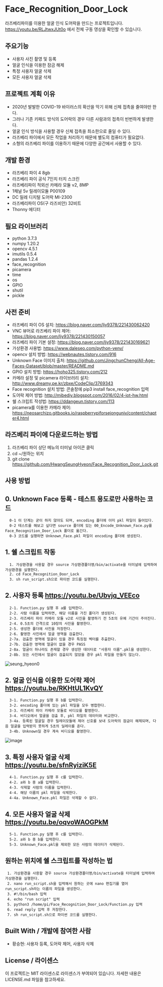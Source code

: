 # Face_Recognition_Door_Lock
라즈베리파이를 이용한 얼굴 인식 도어락을 만드는 프로젝트입니다.
https://youtu.be/RLJtwxJUt0o 에서 전체 구동 영상을 확인할 수 있습니다.

## 주요기능
  * 사용자 사진 촬영 및 등록
  * 얼굴 인식을 이용한 잠금 해제
  * 특정 사용자 얼굴 삭제
  * 모든 사용자 얼굴 삭제

## 프로젝트 계획 이유
  * 2020년 발발한 COVID-19 바이러스의 확산을 막기 위해 신체 접촉을 줄여야만 한다.
  * 그러나 기존 키패드 방식의 도어락의 경우 다른 사람과의 접촉이 빈번하게 발생한다.
  * 얼굴 인식 방식을 사용할 경우 신체 접촉을 최소한으로 줄일 수 있다.
  * 라즈베리 파이에서 모든 작업을 처리하기 때문에 별도의 컴퓨터가 필요없다.
  * 소형의 라즈베리 파이를 이용하기 때문에 다양한 공간에서 사용할 수 있다.

## 개발 환경
  * 라즈베리 파이 4 8gb
  * 라즈베리 파이 공식 7인치 터치 스크린
  * 라즈베리파이 적외선 카메라 모듈 v2, 8MP
  * 1채널 5v 릴레이모듈 P00109
  * DC 밀레 디지털 도어락 MI-2300
  * 라즈베리파이 OS(구 라즈비안) 32비트
  * Thonny 에디터

## 필요 라이브러리
  * python 3.7.3
  * numpy 1.20.2
  * opencv 4.5.1 
  * imutils 0.5.4
  * pandas 1.2.4
  * face_recognition
  * picamera
  * time
  * os
  * GPIO
  * shutil
  * pickle

## 사전 준비
  * 라즈베리 파이 OS 설치: https://blog.naver.com/ljy9378/221430062420
  * VNC 뷰어로 라즈베리 파이 제어: https://blog.naver.com/ljy9378/221430150057
  * 라즈베리 파이 기본 설정: https://blog.naver.com/ljy9378/221430169621
  * 가상환경 사용법: https://www.daleseo.com/python-venv/
  * opencv 설치 방법: https://webnautes.tistory.com/916
  * Unknown Face 이미지 출처: https://github.com/JingchunCheng/All-Age-Faces-Dataset/blob/master/README.md
  * GPIO 설치 방법: https://hoho325.tistory.com/212
  * 카메라 설정 및 picamera 라이브러리 설치: http://www.dreamy.pe.kr/zbxe/CodeClip/3769343
  * Face recognition 설치 방법: 콘솔창에 pip3 install face_recognition 입력
  * 도어락 제어 방법: http://mibediy.blogspot.com/2016/02/4-iot-hw.html
  * 쉘 스크립트 작성법: https://ddangeun.tistory.com/113
  * picamera를 이용한 카메라 제어: https://neosarchizo.gitbooks.io/raspberrypiforsejonguniv/content/chapter4.html
  
## 라즈베리 파이에 다운로드하는 방법
  1. 라즈베리 파이 상단 메뉴의 터미널 아이콘 클릭
  2. cd ~/원하는 위치
  3. git clone https://github.com/HwangSeungHyeon/Face_Recognition_Door_Lock.git

## 사용 방법
  ## 0. Unknown Face 등록 - 테스트 용도로만 사용하는 코드
      0-1 이 단계는 굳이 하지 않아도 되며, encoding 폴더에 이미 pkl 파일이 들어있다.
      0-2 테스트를 해보고 싶다면 source 폴더에 있는 00_Encode_Unknown_Face.py를 Face_Recognition_Door_Lock 폴더로 옮긴다.
      0-3 코드를 실행하면 Unknown_Face.pkl 파일이 encoding 폴더에 생성된다.
       
  ## 1. 쉘 스크립트 작동
      1. 가상환경을 사용할 경우 source 가상환경폴더명/bin/activate을 터미널에 입력하여 가상환경을 실행한다.
      2. cd Face_Recognition_Door_Lock
      3. sh run_script.sh으로 파이썬 코드를 실행한다.
       
  ## 2. 사용자 등록 https://youtu.be/Ubvjq_VEEco
      2-1. Function.py 실행 후 a를 입력한다.
      2-2. 사람 이름을 입력하면, 해당 이름을 가진 폴더가 생성된다.
      2-3. 라즈베리 파이 카메라 모듈 v2로 사진을 촬영하기 전 5초의 유예 기간이 주어진다.
      2-4. 0.5초의 간격으로 10장의 사진을 촬영한다.
      2-5. 생성한 폴더에 사진을 저장한다.
      2-6. 촬영한 사진에서 얼굴 영역을 검출한다.
      2-7a. 검출한 영역에 얼굴이 있을 경우 특징점 벡터를 추출한다.
      2-7b. 검출한 영역에 얼굴이 없을 경우 PASS
      2-8a. 얼굴이 하나라도 존재할 경우 생성한 데이터로 "사용자 이름".pkl을 생성한다.
      2-8b. 모든 사진에서 얼굴이 검출되지 않았을 경우 pkl 파일을 만들지 않는다.
   ![seung_hyeon0](https://user-images.githubusercontent.com/57141923/118157873-0b050e80-b456-11eb-965f-315b911da261.jpg)

  ## 2. 얼굴 인식을 이용한 도어락 제어 https://youtu.be/RKHtUL1KvQY
      3-1. Function.py 실행 후 b를 입력한다.
      3-2. encoding 폴더에 있는 pkl 파일을 모두 병합한다.
      3-3. 라즈베리 파이 카메라 모듈로 비디오를 촬영한다.
      3-4. 비디오에서 얼굴을 검출 후, pkl 파일의 데이터와 비교한다.
      3-4a. 등록된 얼굴일 경우 릴레이모듈에 제어 신호를 보내 도어락의 잠금이 해제되며, 다음 얼굴을 입력받지 못하게 5초의 딜레이를 준다.
      3-4b. Unknown일 경우 계속 비디오를 촬영한다.
  ![image](https://user-images.githubusercontent.com/57141923/118159755-66d09700-b458-11eb-8d1f-3439a15775bc.png)


 ## 3. 특정 사용자 얼굴 삭제 https://youtu.be/sfnRyiziK5E
      4-1. Function.py 실행 후 c를 입력한다.
      4-2. a와 b 중 a를 입력한다.
      4-3. 삭제할 사람의 이름을 입력한다.
      4-4. 해당 이름의 pkl 파일을 삭제한다.
      4-4a. Unknown_Face.pkl 파일은 삭제할 수 없다.
    
 ## 4. 모든 사용자 얼굴 삭제 https://youtu.be/oqvoWAOGPkM
      5-1. Function.py 실행 후 c를 입력한다.
      5-2. a와 b 중 b를 입력한다.
      5-3. Unknown_Face.pkl을 제외한 모든 사람의 데이터가 삭제된다.

## 원하는 위치에 쉘 스크립트를 작성하는 법
     1. 가상환경을 사용할 경우 source 가상환경폴더명/bin/activate을 터미널에 입력하여 가상환경을 실행한다.
     2. nano run_script.sh을 입력해서 원하는 곳에 nano 편집기를 열어 run_script.sh라는 이름의 파일을 생성한다.
     3. #!/bin/bash 입력
     4. echo "run script" 입력
     5. python3 /home/pi/Face_Recognition_Door_Lock/Function.py 입력
     6. read reply 입력 후 저장한다.
     7. sh run_script.sh으로 파이썬 코드를 실행한다.

## Built With / 개발에 참여한 사람
 * 황승현: 사용자 등록, 도어락 제어, 사용자 삭제

## License / 라이센스
이 프로젝트는 MIT 라이센스로 라이센스가 부여되어 있습니다. 자세한 내용은 LICENSE.md 파일을 참고하세요.
